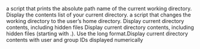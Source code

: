 a script that prints the absolute path name of the current working directory.
Display the contents list of your current directory.
a script that changes the working directory to the user’s home directory.
Display current directory contents, including hidden files Display current directory contents, including hidden files (starting with .). Use the long format.Display current directory contents with user and group IDs displayed numerically